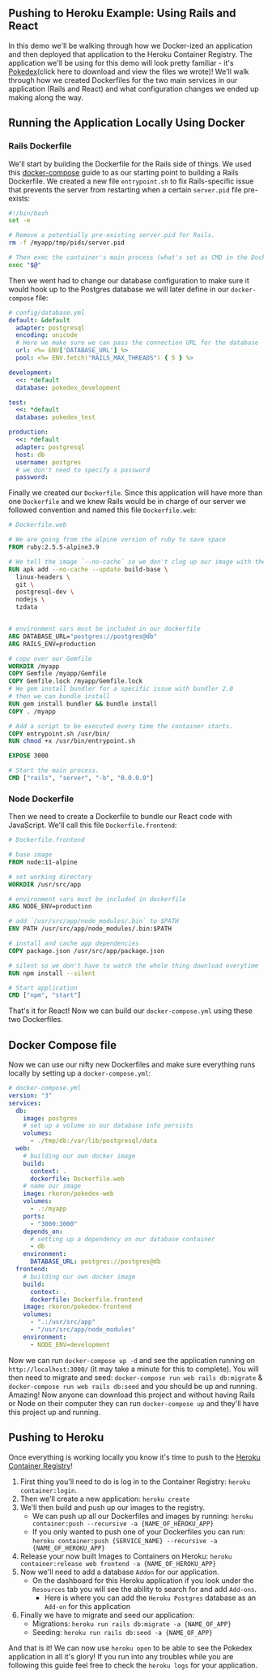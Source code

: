 ## Pushing to Heroku Example: Using Rails and React

In this demo we'll be walking through how we Docker-ized an application and then
deployed that application to the Heroku Container Registry. The application
we'll be using for this demo will look pretty familiar - it's
[Pokedex][pokedex](click here to download and view the files we wrote)! We'll
walk through how we created Dockerfiles for the two main services in our
application (Rails and React) and what configuration changes we ended up making
along the way.

[pokedex]:
  https://s3-us-west-1.amazonaws.com/appacademy-open-assets/Docker/demos/pushing_to_heroku/pokedex.zip

## Running the Application Locally Using Docker

### Rails Dockerfile

We'll start by building the Dockerfile for the Rails side of things. We used
this [docker-compose][docker-c] guide to as our starting point to building a
Rails Dockerfile. We created a new file `entrypoint.sh` to fix Rails-specific
issue that prevents the server from restarting when a certain `server.pid` file
pre-exists:

```sh
#!/bin/bash
set -e

# Remove a potentially pre-existing server.pid for Rails.
rm -f /myapp/tmp/pids/server.pid

# Then exec the container's main process (what's set as CMD in the Dockerfile).
exec "$@"
```

Then we went had to change our database configuration to make sure it would hook
up to the Postgres database we will later define in our `docker-compose` file:

```yml
# config/database.yml
default: &default
  adapter: postgresql
  encoding: unicode
  # Here we make sure we can pass the connection URL for the database
  url: <%= ENV['DATABASE_URL'] %>
  pool: <%= ENV.fetch("RAILS_MAX_THREADS") { 5 } %>

development:
  <<: *default
  database: pokedex_development

test:
  <<: *default
  database: pokedex_test

production:
  <<: *default
  adapter: postgresql
  host: db
  username: postgres
  # we don't need to specify a password
  password:
```

Finally we created our `Dockerfile`. Since this application will have more than
one `Dockerfile` and we knew Rails would be in charge of our server we followed
convention and named this file `Dockerfile.web`:

```dockerfile
# Dockerfile.web

# We are going from the alpine version of ruby to save space
FROM ruby:2.5.5-alpine3.9

# We tell the image `--no-cache` so we don't clog up our image with the things we are downloading
RUN apk add --no-cache --update build-base \
  linux-headers \
  git \
  postgresql-dev \
  nodejs \
  tzdata


# environment vars must be included in our dockerfile
ARG DATABASE_URL="postgres://postgres@db"
ARG RAILS_ENV=production

# copy over our Gemfile
WORKDIR /myapp
COPY Gemfile /myapp/Gemfile
COPY Gemfile.lock /myapp/Gemfile.lock
# We gem install bundler for a specific issue with bundler 2.0
# then we can bundle install
RUN gem install bundler && bundle install
COPY . /myapp

# Add a script to be executed every time the container starts.
COPY entrypoint.sh /usr/bin/
RUN chmod +x /usr/bin/entrypoint.sh

EXPOSE 3000

# Start the main process.
CMD ["rails", "server", "-b", "0.0.0.0"]
```

### Node Dockerfile

Then we need to create a Dockerfile to bundle our React code with JavaScript.
We'll call this file `Dockerfile.frontend`:

```dockerfile
# Dockerfile.frontend

# base image
FROM node:11-alpine

# set working directory
WORKDIR /usr/src/app

# environment vars must be included in dockerfile
ARG NODE_ENV=production

# add `/usr/src/app/node_modules/.bin` to $PATH
ENV PATH /usr/src/app/node_modules/.bin:$PATH

# install and cache app dependencies
COPY package.json /usr/src/app/package.json

# silent so we don't have to watch the whole thing download everytime
RUN npm install --silent

# Start application
CMD ["npm", "start"]
```

That's it for React! Now we can build our `docker-compose.yml` using these two
Dockerfiles.

## Docker Compose file

Now we can use our nifty new Dockerfiles and make sure everything runs locally
by setting up a `docker-compose.yml`:

```yml
# docker-compose.yml
version: "3"
services:
  db:
    image: postgres
    # set up a volume so our database info persists
    volumes:
      - ./tmp/db:/var/lib/postgresql/data
  web:
    # building our own docker image
    build:
      context: .
      dockerfile: Dockerfile.web
    # name our image
    image: rkoron/pokedex-web
    volumes:
      - .:/myapp
    ports:
      - "3000:3000"
    depends_on:
      # setting up a dependency on our database container
      - db
    environment:
      DATABASE_URL: postgres://postgres@db
  frontend:
    # building our own docker image
    build:
      context: .
      dockerfile: Dockerfile.frontend
    image: rkoron/pokedex-frontend
    volumes:
      - ".:/usr/src/app"
      - "/usr/src/app/node_modules"
    environment:
      - NODE_ENV=development
```

Now we can run `docker-compose up -d` and see the application running on
`http://localhost:3000/` (it may take a minute for this to complete). You will
then need to migrate and seed: `docker-compose run web rails db:migrate` &
`docker-compose run web rails db:seed` and you should be up and running.
Amazing! Now anyone can download this project and without having Rails or Node
on their computer they can run `docker-compose up` and they'll have this project
up and running.

[docker-c]: https://docs.docker.com/compose/rails/

## Pushing to Heroku

Once everything is working locally you know it's time to push to the [Heroku
Container Registry][register]!

1. First thing you'll need to do is log in to the Container Registry:
   `heroku container:login`.
2. Then we'll create a new application: `heroku create`
3. We'll then build and push up our images to the registry.
   - We can push up all our Dockerfiles and images by running:
     `heroku container:push --recursive -a {NAME_OF_HEROKU_APP}`
   - If you only wanted to push one of your Dockerfiles you can run:
     `heroku container:push {SERVICE_NAME} --recursive -a {NAME_OF_HEROKU_APP}`
4. Release your now built Images to Containers on Heroku:
   `heroku container:release web frontend -a {NAME_OF_HEROKU_APP}`
5. Now we'll need to add a database `Addon` for our application.
   - On the dashboard for this Heroku application if you look under the
     `Resources` tab you will see the ability to search for and add `Add-ons`.
     - Here is where you can add the `Heroku Postgres` database as an `Add-on`
       for this application
6. Finally we have to migrate and seed our application:
   - Migrations: `heroku run rails db:migrate -a {NAME_OF_APP}`
   - Seeding: `heroku run rails db:seed -a {NAME_OF_APP}`

And that is it! We can now use `heroku open` to be able to see the Pokedex
application in all it's glory! If you run into any troubles while you are
following this guide feel free to check the `heroku logs` for your application.

[register]: https://devcenter.heroku.com/articles/container-registry-and-runtime
